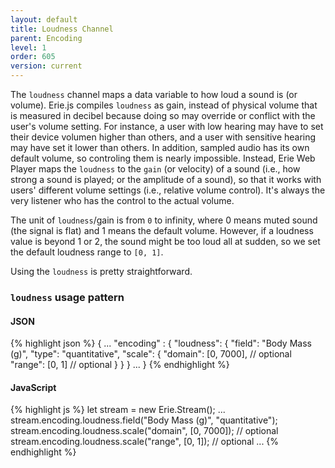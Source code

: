 ```yaml
---
layout: default
title: Loudness Channel
parent: Encoding
level: 1
order: 605
version: current
---
```


The `loudness` channel maps a data variable to how loud a sound is (or volume).
Erie.js compiles `loudness` as gain, instead of physical volume that is measured in decibel
because doing so may override or conflict with the user's volume setting.
For instance, a user with low hearing may have to set their device volumen higher than others,
and a user with sensitive hearing may have set it lower than others.
In addition, sampled audio has its own default volume, so controling them is nearly impossible.
Instead, Erie Web Player maps the `loudness` to the `gain` (or velocity) of a sound (i.e., how strong a sound is played; or the amplitude of a sound),
so that it works with users' different volume settings (i.e., relative volume control).
It's always the very listener who has the control to the actual volume.

The unit of `loudness`/gain is from `0` to infinity, where 0 means muted sound (the signal is flat) and 1 means the default volume.
However, if a loudness value is beyond 1 or 2, the sound might be too loud all at sudden, so we set the default loudness range to `[0, 1]`.

Using the `loudness` is pretty straightforward.

### `loudness` usage pattern

<code-groups>
<code-group>
<h4>JSON</h4>
{% highlight json %}
{
  ...
  "encoding" : {
    "loudness": {
      "field": "Body Mass (g)",
      "type": "quantitative",
      "scale": {
        "domain": [0, 7000], // optional
        "range": [0, 1] // optional
      }
    }
  }
  ...
}
{% endhighlight %}
</code-group>
<code-group>
<h4>JavaScript</h4>
{% highlight js %}
let stream = new Erie.Stream();
...
stream.encoding.loudness.field("Body Mass (g)", "quantitative");
stream.encoding.loudness.scale("domain", [0, 7000]); // optional
stream.encoding.loudness.scale("range", [0, 1]); // optional
...
{% endhighlight %}
</code-group>
</code-groups>

<!-- todo: example -->